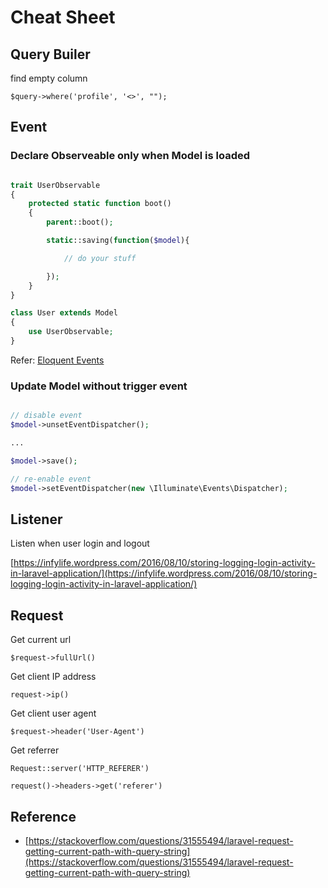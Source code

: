 # Cheat Sheet

## Query Builer

find empty column

`$query->where('profile', '<>', "");`

## Event

### Declare Observeable only when Model is loaded

```php

trait UserObservable
{
    protected static function boot()
    {
        parent::boot();

        static::saving(function($model){

            // do your stuff

        });
    }
}

class User extends Model
{
    use UserObservable;
}

```

Refer: [Eloquent Events](https://laravel.com/docs/5.6/eloquent#events)

### Update Model without trigger event

```php

// disable event
$model->unsetEventDispatcher();

...

$model->save();

// re-enable event
$model->setEventDispatcher(new \Illuminate\Events\Dispatcher);

```

## Listener

Listen when user login and logout

[https://infylife.wordpress.com/2016/08/10/storing-logging-login-activity-in-laravel-application/](https://infylife.wordpress.com/2016/08/10/storing-logging-login-activity-in-laravel-application/)

## Request

Get current url

`$request->fullUrl()`

Get client IP address

`request->ip()`

Get client user agent

`$request->header('User-Agent')`

Get referrer

`Request::server('HTTP_REFERER')`

`request()->headers->get('referer')`

## Reference

* [https://stackoverflow.com/questions/31555494/laravel-request-getting-current-path-with-query-string](https://stackoverflow.com/questions/31555494/laravel-request-getting-current-path-with-query-string)
